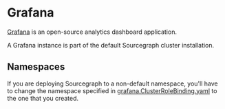 # Grafana

[Grafana](https://https://grafana.com/) is an open-source analytics dashboard application.

A Grafana instance is part of the default Sourcegraph cluster installation. 

## Namespaces

If you are deploying Sourcegraph to a non-default namespace, you'll have to change the namespace specified in
 [grafana.ClusterRoleBinding.yaml](grafana.ClusterRoleBinding.yaml) to the one that you created.
